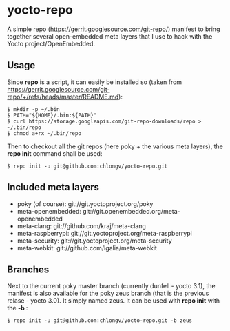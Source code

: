 # yocto-repo

A simple repo (https://gerrit.googlesource.com/git-repo/) manifest to bring together several open-embedded meta layers that I use to hack with the Yocto project/OpenEmbedded.

## Usage

Since **repo** is a script, it can easily be installed so (taken from https://gerrit.googlesource.com/git-repo/+/refs/heads/master/README.md):

    $ mkdir -p ~/.bin
    $ PATH="${HOME}/.bin:${PATH}"
    $ curl https://storage.googleapis.com/git-repo-downloads/repo > ~/.bin/repo
    $ chmod a+rx ~/.bin/repo

Then to checkout all the git repos (here poky + the various meta layers), the **repo init** command shall be used:

    $ repo init -u git@github.com:chlongv/yocto-repo.git

## Included meta layers

* poky (of course): git://git.yoctoproject.org/poky
* meta-openembedded: git://git.openembedded.org/meta-openembedded
* meta-clang: git://github.com/kraj/meta-clang
* meta-raspberrypi: git://git.yoctoproject.org/meta-raspberrypi
* meta-security: git://git.yoctoproject.org/meta-security
* meta-webkit: git://github.com/Igalia/meta-webkit

## Branches

Next to the current poky master branch (currently dunfell - yocto 3.1), the manifest is also available for the poky zeus branch (that is the previous relase - yocto 3.0). It simply named zeus.
It can be used with **repo init** with the **-b <branchname>**:

    $ repo init -u git@github.com:chlongv/yocto-repo.git -b zeus
